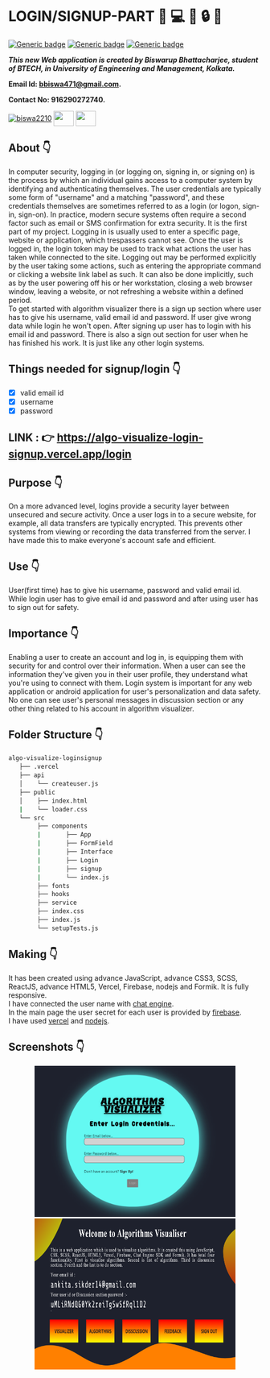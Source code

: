 # LOGIN/SIGNUP-PART :star_struck: :computer: :iphone: :lock: :e-mail:

[![Generic badge](https://img.shields.io/badge/advance-html5-red)](https://shields.io/) [![Generic badge](https://img.shields.io/badge/advance-css3-green)](https://shields.io/) [![Generic badge](https://img.shields.io/badge/advance-javascript-yellow)](https://shields.io/) 

***This new Web application is created by Biswarup Bhattacharjee, student of BTECH, in University of Engineering and Management, Kolkata.***

**Email Id: bbiswa471@gmail.com.** 

**Contact No: 916290272740.** 


<p align="left">
<a href="https://www.facebook.com/profile.php?id=100070395300810" target="blank"><img align="center" src="https://cdn.jsdelivr.net/npm/simple-icons@3.0.1/icons/facebook.svg" alt="biswa2210" height="30" width="40" /></a>
<a href="https://instagram.com/biswarup2210" target="blank"><img align="center" src="https://cdn.jsdelivr.net/npm/simple-icons@3.0.1/icons/instagram.svg" alt="" height="30" width="40" /></a>
<a href="https://github.com/biswa2210/biswa2210" target="blank"><img align="center" src="https://cdn.jsdelivr.net/npm/simple-icons@3.0.1/icons/github.svg" alt="" height="30" width="40" /></a>
</p>

## About :point_down: 

<div align="justified">
   
In computer security, logging in (or logging on, signing in, or signing on) is the process by which an individual gains access to a computer system by identifying and authenticating themselves. The user credentials are typically some form of "username" and a matching "password", and these credentials themselves are sometimes referred to as a login (or logon, sign-in, sign-on). In practice, modern secure systems often require a second factor such as email or SMS confirmation for extra security.
It is the first part of my project. Logging in is usually used to enter a specific page, website or application, which trespassers cannot see. Once the user is logged in, the login token may be used to track what actions the user has taken while connected to the site. Logging out may be performed explicitly by the user taking some actions, such as entering the appropriate command or clicking a website link label as such. It can also be done implicitly, such as by the user powering off his or her workstation, closing a web browser window, leaving a website, or not refreshing a website within a defined period.<br>
To get started with algorithm visualizer there is a sign up section where user has to give his username, valid email id and password. If user give wrong data while login he won't open. After signing up user has to login with his email id and password. There is also a sign out section for user when he has finished his work. It is just like any other login systems. 
</div>

## Things needed for signup/login :point_down:

 - [x] valid email id
 - [x] username
 - [x] password
 
## LINK : :point_right: https://algo-visualize-login-signup.vercel.app/login

## Purpose :point_down: 

<div align="justified">
   
On a more advanced level, logins provide a security layer between unsecured and secure activity. Once a user logs in to a secure website, for example, all data transfers are typically encrypted. This prevents other systems from viewing or recording the data transferred from the server. I have made this to make everyone's account safe and efficient.
</div>

## Use :point_down:

User(first time) has to give his username, password and valid email id. While login user has to give email id and password and after using user has to sign out for safety.

## Importance :point_down:

<div align="justified">
   
Enabling a user to create an account and log in, is equipping them with security for and control over their information. When a user can see the information they've given you in their user profile, they understand what you're using to connect with them. Login system is important for any web application or android application for user's personalization and data safety. No one can see user's personal messages in discussion section or any other thing related to his account in algorithm visualizer.
</div>

## Folder Structure :point_down:

```bash
algo-visualize-loginsignup
   ├── .vercel
   ├── api
   │    └── createuser.js
   ├── public
   │    ├── index.html
   |    └── loader.css
   └── src
        ├── components
        |       ├── App
        |       ├── FormField       
        |       ├── Interface
        |       ├── Login
        |       ├── signup
        |       └── index.js  
        ├── fonts
        ├── hooks
        ├── service
        ├── index.css
        ├── index.js
        └── setupTests.js
```
## Making :point_down:

It has been created using advance JavaScript, advance CSS3, SCSS, ReactJS, advance HTML5, Vercel, Firebase, nodejs and Formik. It is fully responsive.<br> I have connected the user name with [chat engine](https://www.chatengine.io/).<br> In the main page the user secret for each user is provided by [firebase](https://firebase.google.com/).<br> I have used [vercel](https://vercel.com) and [nodejs](https://nodejs.org/en/).<br>

## Screenshots :point_down: 
<div align="center">
 
<a href="s1.PNG"><img src="s1.PNG" width="400" height= "300"></a> <a href="s2.PNG"><img src="s2.PNG" width="400" height= "300"></a>

</div>

